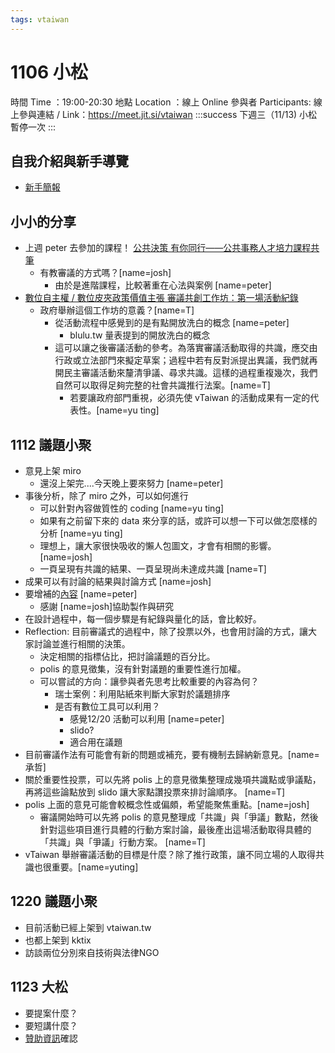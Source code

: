 ```yaml
---
tags: vtaiwan
---
```

# 1106 小松
時間 Time ：19:00-20:30
地點 Location ：線上 Online
參與者 Participants: 
線上參與連結 / Link：https://meet.jit.si/vtaiwan
:::success
下週三（11/13) 小松暫停一次
:::

## 自我介紹與新手導覽
- [新手簡報](https://docs.google.com/presentation/d/1ELAVIpaPVCmAx7nq-7e8-SVrckZ4ohRwn3V-TSpe78U/edit?usp=sharing)

## 小小的分享
- 上週 peter 去參加的課程！ [公共決策 有你同行——公共事務人才培力課程共筆](/46NsuNl4Sva4ysIaLU5HCw)
    - 有教審議的方式嗎？[name=josh]
        - 由於是進階課程，比較著重在心法與案例 [name=peter]
- [數位自主權 / 數位皮夾政策價值主張 審議共創工作坊：第一場活動紀錄 ](https://g0v.hackmd.io/@Pno233SAS8G5UfL5OvSRmA/HyCVFArWJx)
    - 政府舉辦這個工作坊的意義？[name=T]
        - 從活動流程中感覺到的是有點開放洗白的概念 [name=peter]
            - blulu.tw 量表提到的開放洗白的概念
        - 這可以讓之後審議活動的參考。為落實審議活動取得的共識，應交由行政或立法部門來擬定草案；過程中若有反對派提出異議，我們就再開民主審議活動來釐清爭議、尋求共識。這樣的過程重複幾次，我們自然可以取得足夠完整的社會共識推行法案。[name=T]
            - 若要讓政府部門重視，必須先使 vTaiwan 的活動成果有一定的代表性。[name=yu ting] 

## 1112 議題小聚
- 意見上架 miro 
    - 還沒上架完....今天晚上要來努力 [name=peter]
- 事後分析，除了 miro 之外，可以如何進行
    - 可以針對內容做質性的 coding [name=yu ting]
    - 如果有之前留下來的 data 來分享的話，或許可以想一下可以做怎麼樣的分析 [name=yu ting]
    - 理想上，讓大家很快吸收的懶人包圖文，才會有相關的影響。[name=josh]
    - 一頁呈現有共識的結果、一頁呈現尚未達成共識 [name=T]
- 成果可以有討論的結果與討論方式 [name=josh]
- 要增補的[內容](https://docs.google.com/presentation/d/1XEpAzTmkptiGvDfhnDWGpqunofF6oJ1eQhAIPIgxNGY/edit?usp=sharing) [name=peter]
    - 感謝 [name=josh]協助製作與研究
- 在設計過程中，每一個步驟是有紀錄與量化的話，會比較好。
- Reflection: 目前審議式的過程中，除了投票以外，也會用討論的方式，讓大家討論並進行相關的決策。
    - 決定相關的指標佔比，把討論議題的百分比。
    - polis 的意見徵集，沒有針對議題的重要性進行加權。
    - 可以嘗試的方向：讓參與者先思考比較重要的內容為何？
        - 瑞士案例：利用貼紙來判斷大家對於議題排序
        - 是否有數位工具可以利用？
            - 感覺12/20 活動可以利用 [name=peter]
            - slido?
            - 適合用在議題
- 目前審議作法有可能會有新的問題或補充，要有機制去歸納新意見。[name=承哲]
- 關於重要性投票，可以先將 polis 上的意見徵集整理成幾項共識點或爭議點，再將這些論點放到 slido 讓大家點讚投票來排討論順序。 [name=T]
- polis 上面的意見可能會較概念性或偏頗，希望能聚焦重點。[name=josh]
    - 審議開始時可以先將 polis 的意見整理成「共識」與「爭議」數點，然後針對這些項目進行具體的行動方案討論，最後產出這場活動取得具體的「共識」與「爭議」行動方案。 [name=T]
- vTaiwan 舉辦審議活動的目標是什麼？除了推行政策，讓不同立場的人取得共識也很重要。[name=yuting]

## 1220 議題小聚
- 目前活動已經上架到 vtaiwan.tw
- 也都上架到 kktix 
- 訪談兩位分別來自技術與法律NGO


## 1123 大松
- 要提案什麼？
- 要短講什麼？
- [贊助資訊](https://docs.google.com/presentation/d/1a0fd6dyqfpK0tPFZCT4n3EE1cdPOVdVpU03KM5x4wgk/edit#slide=id.g3113f1c4ed1_0_3)確認